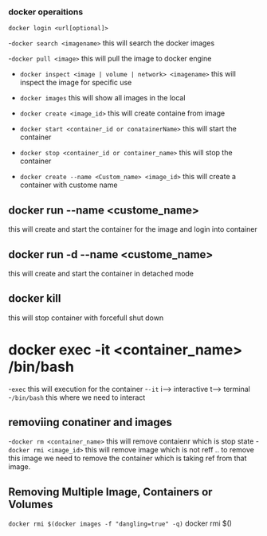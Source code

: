 ### docker operaitions

`docker login <url[optional]>`

-`docker search <imagename>`
this will search the docker images

-`docker pull <image>`
this will pull the image to docker engine

- `docker inspect <image | volume | network> <imagename>`
  this will inspect the image for specific use

- `docker images`
  this will show all images in the local

- `docker create <image_id>`
  this will create containe from image

- `docker start <container_id or conatainerName>`
  this will start the container

- `docker stop <container_id or container_name>`
  this will stop the container

- `docker create --name <Custom_name> <image_id>`
  this will create a container with custome name

## docker run --name <custome_name> <image>

this will create and start the container for the image and login into container

## docker run -d --name <custome_name> <image>

this will create and start the container in detached mode

## docker kill <container>

this will stop container with forcefull shut down

# docker exec -it <container_name> /bin/bash

-`exec` this will execution for the container -`-it` i--> interactive t--> terminal -`/bin/bash` this where we need to interact

## removiing conatiner and images

-`docker rm <container_name>`
this will remove contaienr which is stop state -`docker rmi <image_id>`
this will remove image which is not reff ..
to remove this image we need to remove the container which is taking ref from that image.

## Removing Multiple Image, Containers or Volumes

`docker rmi $(docker images -f "dangling=true" -q)`
docker rmi $(<result of loop>)

